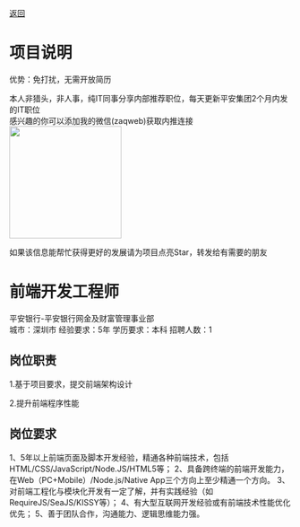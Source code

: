 [返回](../../)

# 项目说明

优势：免打扰，无需开放简历

本人非猎头，非人事，纯IT同事分享内部推荐职位，每天更新平安集团2个月内发的IT职位  
感兴趣的你可以添加我的微信(zaqweb)获取内推连接  
<img src="https://github.com/zaqweb/PA-IT-JOBS/blob/master/WechatICode.jpeg"  height="200" width="200">

如果该信息能帮忙获得更好的发展请为项目点亮Star，转发给有需要的朋友

# 前端开发工程师
平安银行-平安银行网金及财富管理事业部  
城市：深圳市 经验要求：5年 学历要求：本科  招聘人数：1

## 岗位职责
1.基于项目要求，提交前端架构设计

2.提升前端程序性能

## 岗位要求
1、5年以上前端页面及脚本开发经验，精通各种前端技术，包括HTML/CSS/JavaScript/Node.JS/HTML5等；
2、具备跨终端的前端开发能力，在Web（PC+Mobile）/Node.js/Native App三个方向上至少精通一个方向。
3、对前端工程化与模块化开发有一定了解，并有实践经验（如RequireJS/SeaJS/KISSY等）；
4、有大型互联网开发经验或有前端技术性能优化优先；
5、善于团队合作，沟通能力、逻辑思维能力强。




